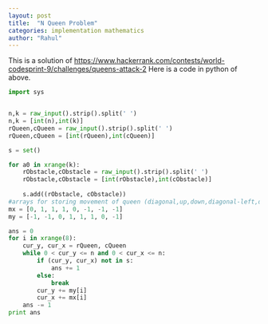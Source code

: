 ```yaml
---
layout: post
title:  "N Queen Problem"
categories: implementation mathematics
author: "Rahul"
---
```

This is a solution of https://www.hackerrank.com/contests/world-codesprint-9/challenges/queens-attack-2
Here is a code in python of above.

```python
import sys


n,k = raw_input().strip().split(' ')
n,k = [int(n),int(k)]
rQueen,cQueen = raw_input().strip().split(' ')
rQueen,cQueen = [int(rQueen),int(cQueen)]

s = set()

for a0 in xrange(k):
    rObstacle,cObstacle = raw_input().strip().split(' ')
    rObstacle,cObstacle = [int(rObstacle),int(cObstacle)]
    
    s.add((rObstacle, cObstacle))
#arrays for storing movement of queen (diagonal,up,down,diagonal-left,diagonal-right etc   
mx = [0, 1, 1, 1, 0, -1, -1, -1]
my = [-1, -1, 0, 1, 1, 1, 0, -1]

ans = 0
for i in xrange(8):
    cur_y, cur_x = rQueen, cQueen
    while 0 < cur_y <= n and 0 < cur_x <= n:
        if (cur_y, cur_x) not in s:
            ans += 1
        else:
            break
        cur_y += my[i]
        cur_x += mx[i]
    ans -= 1
print ans

```
